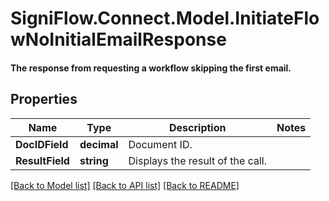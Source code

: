 # SigniFlow.Connect.Model.InitiateFlowNoInitialEmailResponse
#### The response from requesting a workflow skipping the first email.

## Properties

Name | Type | Description | Notes
------------ | ------------- | ------------- | -------------
**DocIDField** | **decimal** | Document ID. | 
**ResultField** | **string** | Displays the result of the call. | 

[[Back to Model list]](../README.md#documentation-for-models) [[Back to API list]](../README.md#documentation-for-api-endpoints) [[Back to README]](../README.md)

